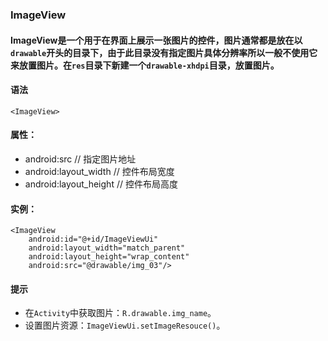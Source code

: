 ### ImageView

#### ImageView是一个用于在界面上展示一张图片的控件，图片通常都是放在以```drawable```开头的目录下，由于此目录没有指定图片具体分辨率所以一般不使用它来放置图片。在```res```目录下新建一个```drawable-xhdpi```目录，放置图片。

#### 语法

```
<ImageView>
```

#### 属性：

* android:src	// 指定图片地址
* android:layout_width	// 控件布局宽度
* android:layout_height // 控件布局高度


#### 实例：

```
<ImageView
	android:id="@+id/ImageViewUi"
	android:layout_width="match_parent"
	android:layout_height="wrap_content"
	android:src="@drawable/img_03"/>
```


#### 提示

* 在```Activity```中获取图片：```R.drawable.img_name```。
* 设置图片资源：```ImageViewUi.setImageResouce()```。